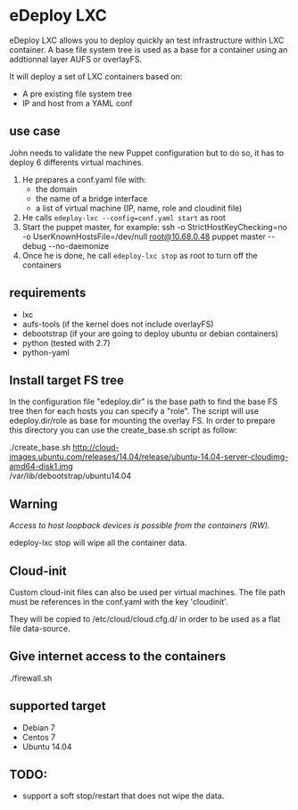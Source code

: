 # eDeploy LXC

eDeploy LXC allows you to deploy quickly an test infrastructure within LXC
container. A base file system tree is used as a base for a container
using an addtionnal layer AUFS or overlayFS.

It will deploy a set of LXC containers based on:

- A pre existing file system tree
- IP and host from a YAML conf

## use case

John needs to validate the new Puppet configuration but to do so, it
has to deploy 6 differents virtual machines.

1. He prepares a conf.yaml file with:
    - the domain
    - the name of a bridge interface
    - a list of virtual machine (IP, name, role and cloudinit file)
2. He calls `edeploy-lxc --config=conf.yaml start` as root
3. Start the puppet master, for example:
    ssh -o StrictHostKeyChecking=no -o UserKnownHostsFile=/dev/null root@10.68.0.48 puppet master --debug --no-daemonize
3. Once he is done, he call `edeploy-lxc stop` as root to turn off the containers

## requirements

* lxc
* aufs-tools (if the kernel does not include overlayFS)
* debootstrap (if your are going to deploy ubuntu or debian containers)
* python (tested with 2.7)
* python-yaml

## Install target FS tree

In the configuration file "edeploy.dir" is the base path to find the base FS tree then
for each hosts you can specify a "role". The script will use edeploy.dir/role as base
for mounting the overlay FS. In order to prepare this directory you can use the create_base.sh
script as follow:

./create_base.sh http://cloud-images.ubuntu.com/releases/14.04/release/ubuntu-14.04-server-cloudimg-amd64-disk1.img \
 /var/lib/debootstrap/ubuntu14.04

## Warning

_Access to host loopback devices is possible from the containers (RW)._

edeploy-lxc stop will wipe all the container data.

## Cloud-init

Custom cloud-init files can also be used per virtual machines. The file path
must be references in the conf.yaml with the key 'cloudinit'.

They will be copied to /etc/cloud/cloud.cfg.d/ in order to be used as a flat
file data-source.

## Give internet access to the containers

 ./firewall.sh

## supported target

- Debian 7
- Centos 7
- Ubuntu 14.04

## TODO:

 - support a soft stop/restart that does not wipe the data.
